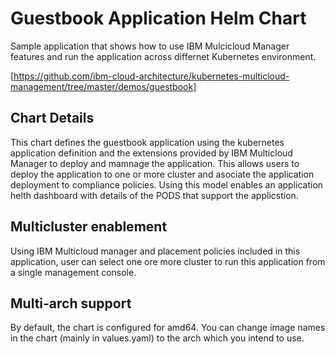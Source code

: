 # Guestbook Application Helm Chart
Sample application that shows how to use IBM Mulcicloud Manager features and run the application across differnet Kubernetes environment.

[https://github.com/ibm-cloud-architecture/kubernetes-multicloud-management/tree/master/demos/guestbook]

## Chart Details
This chart defines the guestbook application using the kubernetes application definition and the extensions provided by IBM Multicloud Manager to deploy and mamnage the application.  This allows users to deploy the application to one or more cluster and asociate the application deployment to compliance policies.  Using this model enables an application helth dashboard with details of the PODS that support the applicstion.

## Multicluster enablement
Using IBM Multicloud manager and placement policies included in this application, user can select one ore more cluster to run this application from a single management console.

## Multi-arch support
By default, the chart is configured for amd64. You can change image names in the chart (mainly in values.yaml) to the arch which you intend to use.
